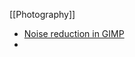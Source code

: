 [[Photography]]

- [Noise reduction in GIMP](https://thegimptutorials.com/how-to-reduce-noise/#:~:text=Open%20your%20noisy%20image%20in%20GIMP%2C%20and%20then,will%20result%20in%20a%20significant%20loss%20of%20detail.)
- 
